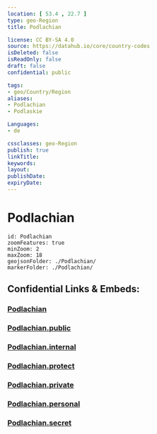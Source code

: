 ```yaml
---
location: [ 53.4 , 22.7 ] 
type: geo-Region
title: Podlachian

license: CC BY-SA 4.0
source: https://datahub.io/core/country-codes
isDeleted: false
isReadOnly: false
draft: false
confidential: public

tags:
- geo/Country/Region
aliases:
- Podlachian
- Podlaskie

Languages:
- de

cssclasses: geo-Region
publish: true
linkTitle: 
keywords: 
layout: 
publishDate: 
expiryDate: 
---
```


# Podlachian

```leaflet
id: Podlachian
zoomFeatures: true 
minZoom: 2 
maxZoom: 18
geojsonFolder: ./Podlachian/
markerFolder: ./Podlachian/
```


## Confidential Links & Embeds: 

### [Podlachian](/_Standards/Earth/Continent/Europe/Europe~East/Poland/Provinces~Poland/Podlachian.md) 

### [Podlachian.public](/_public/Earth/Continent/Europe/Europe~East/Poland/Provinces~Poland/Podlachian.public.md) 

### [Podlachian.internal](/_internal/Earth/Continent/Europe/Europe~East/Poland/Provinces~Poland/Podlachian.internal.md) 

### [Podlachian.protect](/_protect/Earth/Continent/Europe/Europe~East/Poland/Provinces~Poland/Podlachian.protect.md) 

### [Podlachian.private](/_private/Earth/Continent/Europe/Europe~East/Poland/Provinces~Poland/Podlachian.private.md) 

### [Podlachian.personal](/_personal/Earth/Continent/Europe/Europe~East/Poland/Provinces~Poland/Podlachian.personal.md) 

### [Podlachian.secret](/_secret/Earth/Continent/Europe/Europe~East/Poland/Provinces~Poland/Podlachian.secret.md)

